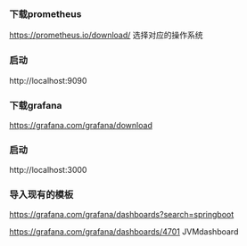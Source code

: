 ### 下载prometheus

https://prometheus.io/download/  选择对应的操作系统

### 启动

http://localhost:9090

### 下载grafana

https://grafana.com/grafana/download

### 启动

http://localhost:3000

### 导入现有的模板

https://grafana.com/grafana/dashboards?search=springboot

https://grafana.com/grafana/dashboards/4701   JVMdashboard